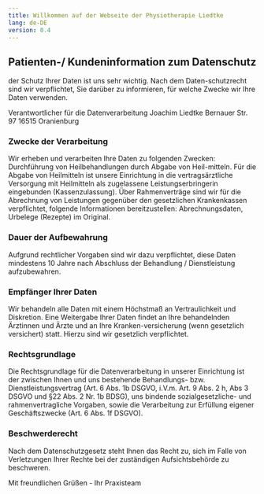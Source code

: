 ```yaml
---
title: Willkommen auf der Webseite der Physiotherapie Liedtke
lang: de-DE
version: 0.4
---
```


## Patienten-/ Kundeninformation zum Datenschutz

der Schutz Ihrer Daten ist uns sehr wichtig. Nach dem Daten-schutzrecht sind wir verpflichtet, Sie darüber zu informieren, für welche Zwecke wir Ihre Daten verwenden.

Verantwortlicher für die Datenverarbeitung
Joachim Liedtke
Bernauer Str. 97
16515 Oranienburg

### Zwecke der Verarbeitung

Wir erheben und verarbeiten Ihre Daten zu folgenden Zwecken: Durchführung von Heilbehandlungen durch Abgabe von Heil-mitteln. Für die Abgabe von Heilmitteln ist unsere Einrichtung in die vertragsärztliche Versorgung mit Heilmitteln als zugelassene Leistungserbringerin eingebunden (Kassenzulassung). Über Rahmenverträge sind wir für die Abrechnung von Leistungen gegenüber den gesetzlichen Krankenkassen verpflichtet, folgende Informationen bereitzustellen: Abrechnungsdaten, Urbelege (Rezepte) im Original.

### Dauer der Aufbewahrung

Aufgrund rechtlicher Vorgaben sind wir dazu verpflichtet, diese Daten mindestens 10 Jahre nach Abschluss der Behandlung / Dienstleistung aufzubewahren.

### Empfänger Ihrer Daten

Wir behandeln alle Daten mit einem Höchstmaß an Vertraulichkeit und Diskretion. Eine Weitergabe Ihrer Daten findet an Ihre behandelnden Ärztinnen und Ärzte und an Ihre Kranken-versicherung (wenn gesetzlich versichert) statt. Hierzu sind wir gesetzlich verpflichtet.

### Rechtsgrundlage

Die Rechtsgrundlage für die Datenverarbeitung in unserer Einrichtung ist der zwischen Ihnen und uns bestehende Behandlungs- bzw. Dienstleistungsvertrag (Art. 6 Abs. 1b DSGVO, i.V.m. Art. 9 Abs. 2 h, Abs 3 DSGVO und §22 Abs. 2 Nr. 1b BDSG), uns bindende sozialgesetzliche- und rahmenvertragliche Vorgaben, sowie die Verarbeitung zur Erfüllung eigener Geschäftszwecke (Art. 6 Abs. 1f DSGVO).

### Beschwerderecht

Nach dem Datenschutzgesetz steht Ihnen das Recht zu, sich im Falle von Verletzungen Ihrer Rechte bei der zuständigen Aufsichtsbehörde zu beschweren.

Mit freundlichen Grüßen - Ihr Praxisteam

